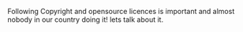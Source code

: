 Following Copyright and opensource licences is important and almost nobody in our country doing it! lets talk about it.